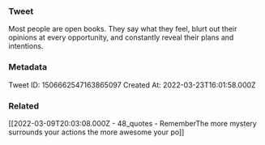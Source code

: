### Tweet
Most people are open books. They say what they feel, blurt out their opinions at every opportunity, and constantly reveal their plans and intentions.

### Metadata
Tweet ID: 1506662547163865097
Created At: 2022-03-23T16:01:58.000Z

### Related
[[2022-03-09T20:03:08.000Z - 48_quotes - RememberThe more mystery surrounds your actions the more awesome your po]]

